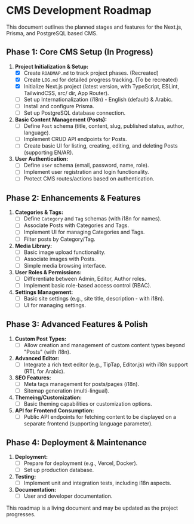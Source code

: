 # CMS Development Roadmap

This document outlines the planned stages and features for the Next.js, Prisma, and PostgreSQL based CMS.

## Phase 1: Core CMS Setup (In Progress)

1.  **Project Initialization & Setup:**
    *   [x] Create `ROADMAP.md` to track project phases. (Recreated)
    *   [x] Create `LOG.md` for detailed progress tracking. (To be recreated)
    *   [x] Initialize Next.js project (latest version, with TypeScript, ESLint, TailwindCSS, src/ dir, App Router).
    *   [ ] Set up Internationalization (i18n) - English (default) & Arabic.
    *   [ ] Install and configure Prisma.
    *   [ ] Set up PostgreSQL database connection.
2.  **Basic Content Management (Posts):**
    *   [ ] Define `Post` schema (title, content, slug, published status, author, language).
    *   [ ] Implement CRUD API endpoints for Posts.
    *   [ ] Create basic UI for listing, creating, editing, and deleting Posts (supporting EN/AR).
3.  **User Authentication:**
    *   [ ] Define `User` schema (email, password, name, role).
    *   [ ] Implement user registration and login functionality.
    *   [ ] Protect CMS routes/actions based on authentication.

## Phase 2: Enhancements & Features

1.  **Categories & Tags:**
    *   [ ] Define `Category` and `Tag` schemas (with i18n for names).
    *   [ ] Associate Posts with Categories and Tags.
    *   [ ] Implement UI for managing Categories and Tags.
    *   [ ] Filter posts by Category/Tag.
2.  **Media Library:**
    *   [ ] Basic image upload functionality.
    *   [ ] Associate images with Posts.
    *   [ ] Simple media browsing interface.
3.  **User Roles & Permissions:**
    *   [ ] Differentiate between Admin, Editor, Author roles.
    *   [ ] Implement basic role-based access control (RBAC).
4.  **Settings Management:**
    *   [ ] Basic site settings (e.g., site title, description - with i18n).
    *   [ ] UI for managing settings.

## Phase 3: Advanced Features & Polish

1.  **Custom Post Types:**
    *   [ ] Allow creation and management of custom content types beyond "Posts" (with i18n).
2.  **Advanced Editor:**
    *   [ ] Integrate a rich text editor (e.g., TipTap, Editor.js) with i18n support (RTL for Arabic).
3.  **SEO Features:**
    *   [ ] Meta tags management for posts/pages (i18n).
    *   [ ] Sitemap generation (multi-lingual).
4.  **Themeing/Customization:**
    *   [ ] Basic theming capabilities or customization options.
5.  **API for Frontend Consumption:**
    *   [ ] Public API endpoints for fetching content to be displayed on a separate frontend (supporting language parameter).

## Phase 4: Deployment & Maintenance

1.  **Deployment:**
    *   [ ] Prepare for deployment (e.g., Vercel, Docker).
    *   [ ] Set up production database.
2.  **Testing:**
    *   [ ] Implement unit and integration tests, including i18n aspects.
3.  **Documentation:**
    *   [ ] User and developer documentation.

This roadmap is a living document and may be updated as the project progresses.
